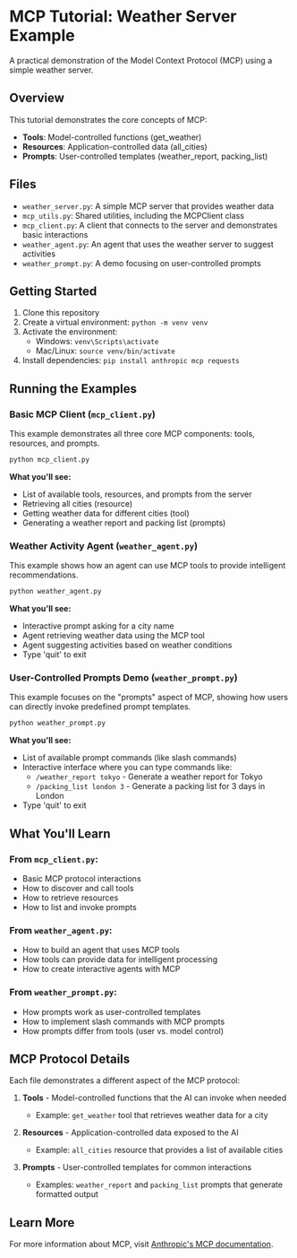 # MCP Tutorial: Weather Server Example

A practical demonstration of the Model Context Protocol (MCP) using a simple weather server.

## Overview

This tutorial demonstrates the core concepts of MCP:
- **Tools**: Model-controlled functions (get_weather)
- **Resources**: Application-controlled data (all_cities)
- **Prompts**: User-controlled templates (weather_report, packing_list)

## Files

- `weather_server.py`: A simple MCP server that provides weather data
- `mcp_utils.py`: Shared utilities, including the MCPClient class
- `mcp_client.py`: A client that connects to the server and demonstrates basic interactions
- `weather_agent.py`: An agent that uses the weather server to suggest activities
- `weather_prompt.py`: A demo focusing on user-controlled prompts

## Getting Started

1. Clone this repository
2. Create a virtual environment: `python -m venv venv`
3. Activate the environment:
   - Windows: `venv\Scripts\activate`
   - Mac/Linux: `source venv/bin/activate`
4. Install dependencies: `pip install anthropic mcp requests`

## Running the Examples

### Basic MCP Client (`mcp_client.py`)

This example demonstrates all three core MCP components: tools, resources, and prompts.

```bash
python mcp_client.py
```

**What you'll see:**
- List of available tools, resources, and prompts from the server
- Retrieving all cities (resource)
- Getting weather data for different cities (tool)
- Generating a weather report and packing list (prompts)

### Weather Activity Agent (`weather_agent.py`)

This example shows how an agent can use MCP tools to provide intelligent recommendations.

```bash
python weather_agent.py
```

**What you'll see:**
- Interactive prompt asking for a city name
- Agent retrieving weather data using the MCP tool
- Agent suggesting activities based on weather conditions
- Type 'quit' to exit

### User-Controlled Prompts Demo (`weather_prompt.py`)

This example focuses on the "prompts" aspect of MCP, showing how users can directly invoke predefined prompt templates.

```bash
python weather_prompt.py
```

**What you'll see:**
- List of available prompt commands (like slash commands)
- Interactive interface where you can type commands like:
  - `/weather_report tokyo` - Generate a weather report for Tokyo
  - `/packing_list london 3` - Generate a packing list for 3 days in London
- Type 'quit' to exit

## What You'll Learn

### From `mcp_client.py`:
- Basic MCP protocol interactions
- How to discover and call tools
- How to retrieve resources
- How to list and invoke prompts

### From `weather_agent.py`:
- How to build an agent that uses MCP tools
- How tools can provide data for intelligent processing
- How to create interactive agents with MCP

### From `weather_prompt.py`:
- How prompts work as user-controlled templates
- How to implement slash commands with MCP prompts
- How prompts differ from tools (user vs. model control)

## MCP Protocol Details

Each file demonstrates a different aspect of the MCP protocol:

1. **Tools** - Model-controlled functions that the AI can invoke when needed
   - Example: `get_weather` tool that retrieves weather data for a city

2. **Resources** - Application-controlled data exposed to the AI
   - Example: `all_cities` resource that provides a list of available cities

3. **Prompts** - User-controlled templates for common interactions
   - Examples: `weather_report` and `packing_list` prompts that generate formatted output

## Learn More

For more information about MCP, visit [Anthropic's MCP documentation](https://modelcontextprotocol.io/introduction).
